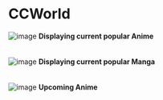 # CCWorld

![image](https://github.com/user-attachments/assets/3495fde0-4aa4-44d1-993a-4259e6bcdf0f)
__Displaying current popular Anime__ 
<br>
<br>
<br>
![image](https://github.com/user-attachments/assets/d781a288-1069-4b5f-88fd-48f32709166d)
__Displaying current popular Manga__
<br>
<br>
<br>
![image](https://github.com/user-attachments/assets/a46cf8c3-81b8-4b42-996b-7ab4d5080388)
__Upcoming Anime__
